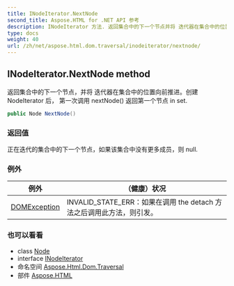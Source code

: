 ```yaml
---
title: INodeIterator.NextNode
second_title: Aspose.HTML for .NET API 参考
description: INodeIterator 方法. 返回集合中的下一个节点并将 迭代器在集合中的位置向前推进创建 NodeIterator 后 第一次调用 nextNode 返回第一个节点 in set.
type: docs
weight: 40
url: /zh/net/aspose.html.dom.traversal/inodeiterator/nextnode/
---
```

## INodeIterator.NextNode method

返回集合中的下一个节点，并将 迭代器在集合中的位置向前推进。创建 NodeIterator 后， 第一次调用 nextNode() 返回第一个节点 in set.

```csharp
public Node NextNode()
```

### 返回值

正在迭代的集合中的下一个节点，如果该集合中没有更多成员，则 null.

### 例外

| 例外 | （健康）状况 |
| --- | --- |
| [DOMException](../../../aspose.html.dom/domexception/) | INVALID_STATE_ERR：如果在调用 the detach 方法之后调用此方法，则引发。 |

### 也可以看看

* class [Node](../../../aspose.html.dom/node/)
* interface [INodeIterator](../)
* 命名空间 [Aspose.Html.Dom.Traversal](../../inodeiterator/)
* 部件 [Aspose.HTML](../../../)


